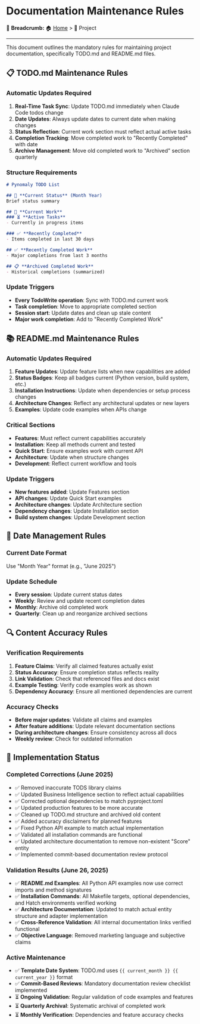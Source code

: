 # Documentation Maintenance Rules

🍞 **Breadcrumb:** 🏠 [Home](../index.md) > 📁 Project

---


This document outlines the mandatory rules for maintaining project documentation, specifically TODO.md and README.md files.

## 📋 TODO.md Maintenance Rules

### Automatic Updates Required
1. **Real-Time Task Sync**: Update TODO.md immediately when Claude Code todos change
2. **Date Updates**: Always update dates to current date when making changes
3. **Status Reflection**: Current work section must reflect actual active tasks
4. **Completion Tracking**: Move completed work to "Recently Completed" with date
5. **Archive Management**: Move old completed work to "Archived" section quarterly

### Structure Requirements
```markdown
# Pynomaly TODO List

## 🎯 **Current Status** (Month Year)
Brief status summary

## 🔄 **Current Work**
### ⏳ **Active Tasks**
- Currently in progress items

### ✅ **Recently Completed** 
- Items completed in last 30 days

## ✅ **Recently Completed Work**
- Major completions from last 3 months

## 📋 **Archived Completed Work**
- Historical completions (summarized)
```

### Update Triggers
- **Every TodoWrite operation**: Sync with TODO.md current work
- **Task completion**: Move to appropriate completed section
- **Session start**: Update dates and clean up stale content
- **Major work completion**: Add to "Recently Completed Work"

## 📚 README.md Maintenance Rules

### Automatic Updates Required
1. **Feature Updates**: Update feature lists when new capabilities are added
2. **Status Badges**: Keep all badges current (Python version, build system, etc.)
3. **Installation Instructions**: Update when dependencies or setup process changes
4. **Architecture Changes**: Reflect any architectural updates or new layers
5. **Examples**: Update code examples when APIs change

### Critical Sections
- **Features**: Must reflect current capabilities accurately
- **Installation**: Keep all methods current and tested
- **Quick Start**: Ensure examples work with current API
- **Architecture**: Update when structure changes
- **Development**: Reflect current workflow and tools

### Update Triggers
- **New features added**: Update Features section
- **API changes**: Update Quick Start examples
- **Architecture changes**: Update Architecture section
- **Dependency changes**: Update Installation section
- **Build system changes**: Update Development section

## 📅 Date Management Rules

### Current Date Format
Use "Month Year" format (e.g., "June 2025")

### Update Schedule
- **Every session**: Update current status dates
- **Weekly**: Review and update recent completion dates
- **Monthly**: Archive old completed work
- **Quarterly**: Clean up and reorganize archived sections

## 🔍 Content Accuracy Rules

### Verification Requirements
1. **Feature Claims**: Verify all claimed features actually exist
2. **Status Accuracy**: Ensure completion status reflects reality
3. **Link Validation**: Check that referenced files and docs exist
4. **Example Testing**: Verify code examples work as shown
5. **Dependency Accuracy**: Ensure all mentioned dependencies are current

### Accuracy Checks
- **Before major updates**: Validate all claims and examples
- **After feature additions**: Update relevant documentation sections
- **During architecture changes**: Ensure consistency across all docs
- **Weekly review**: Check for outdated information

## 🔄 Implementation Status

### Completed Corrections (June 2025)
- ✅ Removed inaccurate TODS library claims
- ✅ Updated Business Intelligence section to reflect actual capabilities
- ✅ Corrected optional dependencies to match pyproject.toml
- ✅ Updated production features to be more accurate
- ✅ Cleaned up TODO.md structure and archived old content
- ✅ Added accuracy disclaimers for planned features
- ✅ Fixed Python API example to match actual implementation
- ✅ Validated all installation commands are functional
- ✅ Updated architecture documentation to remove non-existent "Score" entity
- ✅ Implemented commit-based documentation review protocol

### Validation Results (June 26, 2025)
- ✅ **README.md Examples**: All Python API examples now use correct imports and method signatures
- ✅ **Installation Commands**: All Makefile targets, optional dependencies, and Hatch environments verified working
- ✅ **Architecture Documentation**: Updated to match actual entity structure and adapter implementation
- ✅ **Cross-Reference Validation**: All internal documentation links verified functional
- ✅ **Objective Language**: Removed marketing language and subjective claims

### Active Maintenance
- ✅ **Template Date System**: TODO.md uses `{{ current_month }} {{ current_year }}` format
- ✅ **Commit-Based Reviews**: Mandatory documentation review checklist implemented
- ⏳ **Ongoing Validation**: Regular validation of code examples and features
- ⏳ **Quarterly Archival**: Systematic archival of completed work
- ⏳ **Monthly Verification**: Dependencies and feature accuracy checks
